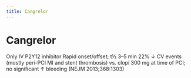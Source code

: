 ```yaml
---
title: Cangrelor
---
```

# Cangrelor
Only IV P2Y12 inhibitor
Rapid onset/offset; t½ 3–5 min
22% ↓ CV events (mostly peri-PCI MI and stent thrombosis) vs. clopi 300 mg at time of PCI; no significant ↑ bleeding (NEJM 2013;368:1303)



